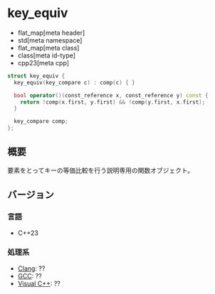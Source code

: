 # key_equiv
* flat_map[meta header]
* std[meta namespace]
* flat_map[meta class]
* class[meta id-type]
* cpp23[meta cpp]

```cpp
struct key_equiv {
  key_equiv(key_compare c) : comp(c) { }

  bool operator()(const_reference x, const_reference y) const {
    return !comp(x.first, y.first) && !comp(y.first, x.first);
  }

  key_compare comp;
};
```

## 概要
要素をとってキーの等価比較を行う説明専用の関数オブジェクト。


## バージョン
### 言語
- C++23

### 処理系
- [Clang](/implementation.md#clang): ??
- [GCC](/implementation.md#gcc): ??
- [Visual C++](/implementation.md#visual_cpp): ??

